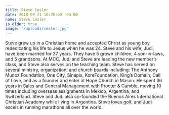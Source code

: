```yaml
---
title: Steve Cesler
date: 2018-08-21 10:26:00 -04:00
name: Steve Cesler
is_elder: true
image: "/uploads/cesler.jpg"
---
```


Steve grew up in a Christian home and accepted Christ as young boy, rededicating his life to Jesus when he was 24. Steve and his wife, Judi, have been married for 37 years. They have 5 grown children, 4 son-in-laws, and 5 grandsons. At MCC, Judi and Steve are leading the new member’s class, and Steve also serves on the teaching team. Steve has served on several ministry, organization, and church boards including:  The Anthony Munoz Foundation, One City, Sinapis, KoreFoundation, King’s Domain, Call of Love, and as a founder and elder at Hope Church in Mason. He spent 36 years in Sales and General Management with Procter & Gamble, moving 10 times including overseas assignments in Mexico, Argentina, and Switzerland. Steve and Judi also co-founded the Buenos Aires International Christian Academy while living in Argentina. Steve loves golf, and Judi excels in running marathons all over the world.
